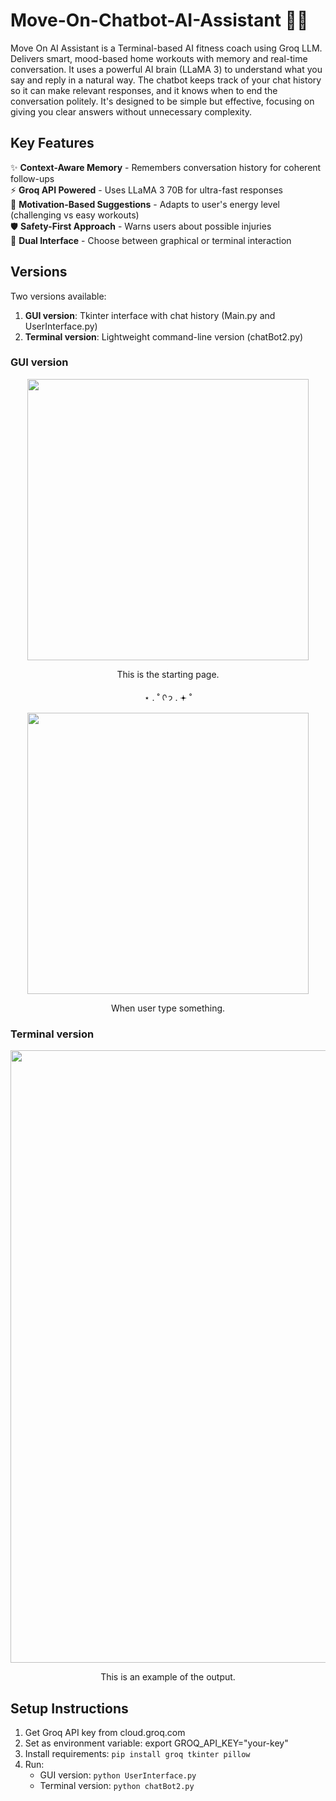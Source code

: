 # Move-On-Chatbot-AI-Assistant 🤖💪
Move On AI Assistant is a Terminal-based AI fitness coach using Groq LLM. Delivers smart, mood-based home workouts with memory and real-time conversation. It uses a powerful AI brain (LLaMA 3) to understand what you say and reply in a natural way. The chatbot keeps track of your chat history so it can make relevant responses, and it knows when to end the conversation politely. It's designed to be simple but effective, focusing on giving you clear answers without unnecessary complexity.

## Key Features
✨ **Context-Aware Memory** - Remembers conversation history for coherent follow-ups  
⚡ **Groq API Powered** - Uses LLaMA 3 70B for ultra-fast responses  
🎯 **Motivation-Based Suggestions** - Adapts to user's energy level (challenging vs easy workouts)  
🛡️ **Safety-First Approach** - Warns users about possible injuries  
📱 **Dual Interface** - Choose between graphical or terminal interaction  

## Versions
Two versions available:
1. **GUI version**: Tkinter interface with chat history (Main.py and UserInterface.py)
2. **Terminal version**: Lightweight command-line version (chatBot2.py)


### GUI version
<p align="center">
  <img src="https://github.com/user-attachments/assets/12eea38a-98c0-4f97-b1da-9dca884df9e1" width="450">
</p>
<p align="center">This is the starting page.</p>

<p align="center"> ⋆ . ˚  ᡣ 𐭩  . 𖥔 ˚</p>

<p align="center">
  <img src="https://github.com/user-attachments/assets/bdd9361a-f31b-422a-a55a-82bdf90fbaf2" width="450">
</p>
<p align="center">When user type something.</p>

### Terminal version
<p align="center">
  <img src="https://github.com/user-attachments/assets/c327dbe8-5656-452c-b52e-b1d480f74750" width="980">
</p>
<p align="center">This is an example of the output.</p>

## Setup Instructions
1. Get Groq API key from cloud.groq.com
2. Set as environment variable: export GROQ_API_KEY="your-key"
3. Install requirements: ``` pip install groq tkinter pillow ```
4. Run:
   - GUI version: ``` python UserInterface.py ```
   - Terminal version: ``` python chatBot2.py ```
